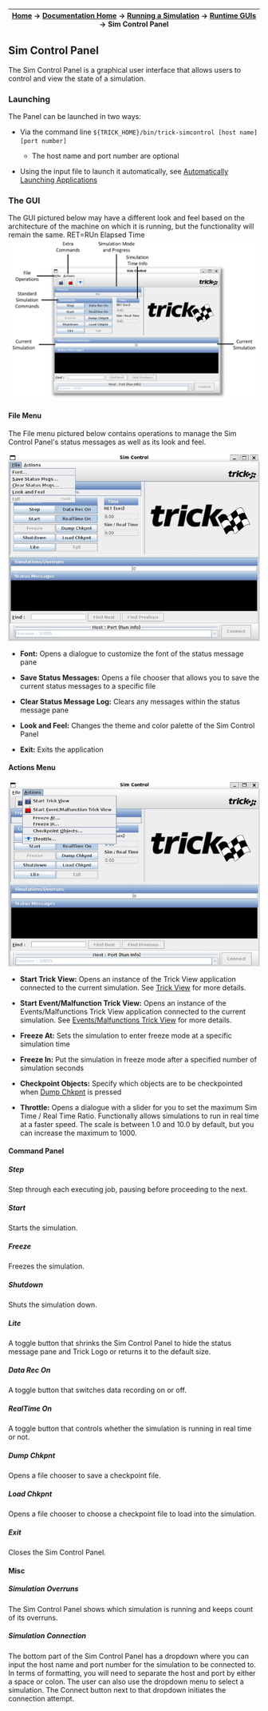 | [Home](/trick) → [Documentation Home](../../Documentation-Home) → [Running a Simulation](../Running-a-Simulation) → [Runtime GUIs](Runtime-GUIs) → Sim Control Panel |
|------------------------------------------------------------------|

## Sim Control Panel

The Sim Control Panel is a graphical user interface that allows users to control and view the state of a simulation.

### Launching

The Panel can be launched in two ways:

- Via the command line `${TRICK_HOME}/bin/trick-simcontrol [host name] [port number]` 
  - The host name and port number are optional

- Using the input file to launch it automatically, see [Automatically Launching Applications](Runtime-GUIs#automatically-launching-applications)

### The GUI

The GUI pictured below may have a different look and feel based on the architecture of the machine on which it is running, but the functionality will remain the same.
RET=RUn Elapsed Time
![SimControlPanel](images/SimControlPanel.jpg)

#### File Menu

The File menu pictured below contains operations to manage the Sim Control Panel's status messages as well as its look and feel.

![SimControlPanel_File](images/SCP_File.jpg)

- **Font:** Opens a dialogue to customize the font of the status message pane

- **Save Status Messages:** Opens a file chooser that allows you to save the current status messages to a specific file

- **Clear Status Message Log:** Clears any messages within the status message pane

- **Look and Feel:** Changes the theme and color palette of the Sim Control Panel

- **Exit:** Exits the application

#### Actions Menu

![SimControlPanel_Actions](images/SCP_Actions.jpg)

- **Start Trick View:** Opens an instance of the Trick View application connected to the current simulation. See [Trick View](TrickView) for more details.

- **Start Event/Malfunction Trick View:** Opens an instance of the Events/Malfunctions Trick View application connected to the current simulation. See [Events/Malfunctions Trick View](MalfunctionsTrickView) for more details.

- **Freeze At:** Sets the simulation to enter freeze mode at a specific simulation time

- **Freeze In:** Put the simulation in freeze mode after a specified number of simulation seconds

- **Checkpoint Objects:** Specify which objects are to be checkpointed when [Dump Chkpnt](#dump-chkpnt) is pressed

- **Throttle:** Opens a dialogue with a slider for you to set the maximum Sim Time / Real Time Ratio. Functionally allows simulations to run in real time at a faster speed. The scale is between 1.0 and 10.0 by default, but you can increase the maximum to 1000.

#### Command Panel

##### Step
Step through each executing job, pausing before proceeding to the next.

##### Start
Starts the simulation.

##### Freeze
Freezes the simulation.

##### Shutdown
Shuts the simulation down.

##### Lite
A toggle button that shrinks the Sim Control Panel to hide the status message pane and Trick Logo or returns it to the default size.

##### Data Rec On
A toggle button that switches data recording on or off.

##### RealTime On
A toggle button that controls whether the simulation is running in real time or not.

##### Dump Chkpnt
Opens a file chooser to save a checkpoint file.

##### Load Chkpnt
Opens a file chooser to choose a checkpoint file to load into the simulation.

##### Exit
Closes the Sim Control Panel.

#### Misc

##### Simulation Overruns
The Sim Control Panel shows which simulation is running and keeps count of its overruns.

##### Simulation Connection
The bottom part of the Sim Control Panel has a dropdown where you can input the host name and port number for the simulation to be connected to. In terms of formatting, you will need to separate the host and port by either a space or colon. The user can also use the dropdown menu to select a simulation. The Connect button next to that dropdown initiates the connection attempt. 
